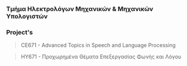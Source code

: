 ### Τμήμα Ηλεκτρολόγων Μηχανικών & Μηχανικών Υπολογιστών ###


### Project's ###


>CE671 - Advanced Topics in Speech and Language Processing

>ΗΥ671 - Προχωρημένα Θέματα Επεξεργασίας Φωνής και Λόγου
